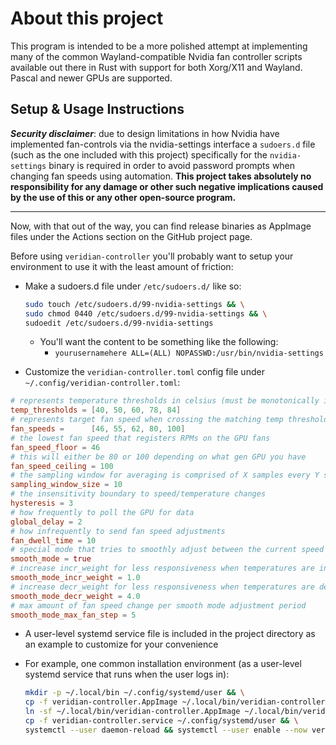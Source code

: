 # About this project

This program is intended to be a more polished attempt at implementing many of
the common Wayland-compatible Nvidia fan controller scripts available out there
in Rust with support for both Xorg/X11 and Wayland. Pascal and newer GPUs are
supported.

## Setup & Usage Instructions

**_Security disclaimer_**: due to design limitations in how Nvidia have implemented
fan-controls via the nvidia-settings interface a `sudoers.d` file (such as the one
included with this project) specifically for the `nvidia-settings` binary is
required in order to avoid password prompts when changing fan speeds using
automation. **This project takes absolutely no responsibility for any damage or
other such negative implications caused by the use of this or any other
open-source program.**

---

Now, with that out of the way, you can find release binaries as AppImage files
under the Actions section on the GitHub project page.

Before using `veridian-controller` you'll probably want to setup your environment
to use it with the least amount of friction:

- Make a sudoers.d file under `/etc/sudoers.d/` like so:

  ```bash
  sudo touch /etc/sudoers.d/99-nvidia-settings && \
  sudo chmod 0440 /etc/sudoers.d/99-nvidia-settings && \
  sudoedit /etc/sudoers.d/99-nvidia-settings
  ```

  - You'll want the content to be something like the following:
    - `yourusernamehere ALL=(ALL) NOPASSWD:/usr/bin/nvidia-settings`

- Customize the `veridian-controller.toml` config file under `~/.config/veridian-controller.toml`:

```toml
# represents temperature thresholds in celsius (must be monotonically increasing)
temp_thresholds = [40, 50, 60, 78, 84]
# represents target fan speed when crossing the matching temp threshold (must be monotonically increasing)
fan_speeds =      [46, 55, 62, 80, 100]
# the lowest fan speed that registers RPMs on the GPU fans
fan_speed_floor = 46
# this will either be 80 or 100 depending on what gen GPU you have
fan_speed_ceiling = 100
# the sampling window for averaging is comprised of X samples every Y seconds
sampling_window_size = 10
# the insensitivity boundary to speed/temperature changes
hysteresis = 3
# how frequently to poll the GPU for data
global_delay = 2
# how infrequently to send fan speed adjustments
fan_dwell_time = 10
# special mode that tries to smoothly adjust between the current speed and the target speed
smooth_mode = true
# increase incr_weight for less responsiveness when temperatures are increasing
smooth_mode_incr_weight = 1.0
# increase decr_weight for less responsiveness when temperatures are decreasing
smooth_mode_decr_weight = 4.0
# max amount of fan speed change per smooth mode adjustment period
smooth_mode_max_fan_step = 5
```

- A user-level systemd service file is included in the project directory as an
  example to customize for your convenience

- For example, one common installation environment (as a user-level systemd service that runs when the user logs in):

  ```bash
  mkdir -p ~/.local/bin ~/.config/systemd/user && \
  cp -f veridian-controller.AppImage ~/.local/bin/veridian-controller.AppImage && \
  ln -sf ~/.local/bin/veridian-controller.AppImage ~/.local/bin/veridian-controller && \
  cp -f veridian-controller.service ~/.config/systemd/user && \
  systemctl --user daemon-reload && systemctl --user enable --now veridian-controller
  ```
